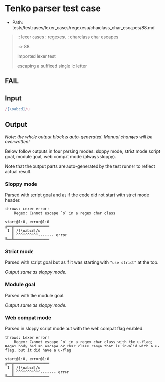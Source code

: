 # Tenko parser test case

- Path: tests/testcases/lexer_cases/regexesu/charclass_char_escapes/88.md

> :: lexer cases : regexesu : charclass char escapes
>
> ::> 88
>
> Imported lexer test
>
> escaping a suffixed single lc letter

## FAIL

## Input

`````js
/[\oabcd]/u
`````

## Output

_Note: the whole output block is auto-generated. Manual changes will be overwritten!_

Below follow outputs in four parsing modes: sloppy mode, strict mode script goal, module goal, web compat mode (always sloppy).

Note that the output parts are auto-generated by the test runner to reflect actual result.

### Sloppy mode

Parsed with script goal and as if the code did not start with strict mode header.

`````
throws: Lexer error!
    Regex: Cannot escape `o` in a regex char class

start@1:0, error@1:0
╔══╦════════════════
 1 ║ /[\oabcd]/u
   ║ ^^^^^^^^^^------- error
╚══╩════════════════

`````

### Strict mode

Parsed with script goal but as if it was starting with `"use strict"` at the top.

_Output same as sloppy mode._

### Module goal

Parsed with the module goal.

_Output same as sloppy mode._

### Web compat mode

Parsed in sloppy script mode but with the web compat flag enabled.

`````
throws: Lexer error!
    Regex: Cannot escape `o` in a regex char class with the u-flag; Regex body had an escape or char class range that is invalid with a u-flag, but it did have a u-flag

start@1:0, error@1:0
╔══╦════════════════
 1 ║ /[\oabcd]/u
   ║ ^^^^^^^^^^^------- error
╚══╩════════════════

`````

